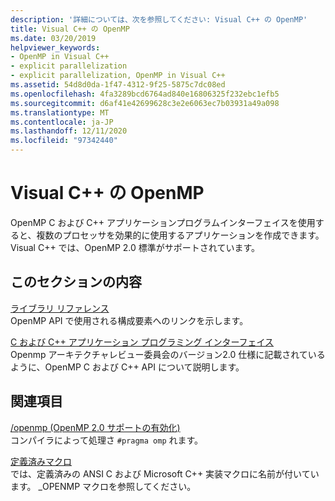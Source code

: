 ```yaml
---
description: '詳細については、次を参照してください: Visual C++ の OpenMP'
title: Visual C++ の OpenMP
ms.date: 03/20/2019
helpviewer_keywords:
- OpenMP in Visual C++
- explicit parallelization
- explicit parallelization, OpenMP in Visual C++
ms.assetid: 54d8d0da-1f47-4312-9f25-5875c7dc08ed
ms.openlocfilehash: 4fa3289bcd6764ad840e16806325f232ebc1efb5
ms.sourcegitcommit: d6af41e42699628c3e2e6063ec7b03931a49a098
ms.translationtype: MT
ms.contentlocale: ja-JP
ms.lasthandoff: 12/11/2020
ms.locfileid: "97342440"
---
```

# <a name="openmp-in-visual-c"></a>Visual C++ の OpenMP

OpenMP C および C++ アプリケーションプログラムインターフェイスを使用すると、複数のプロセッサを効果的に使用するアプリケーションを作成できます。 Visual C++ では、OpenMP 2.0 標準がサポートされています。

## <a name="in-this-section"></a>このセクションの内容

[ライブラリ リファレンス](../../parallel/openmp/reference/openmp-library-reference.md)<br/>
OpenMP API で使用される構成要素へのリンクを示します。

[C および C++ アプリケーション プログラミング インターフェイス](../../parallel/openmp/openmp-c-and-cpp-application-program-interface.md)<br/>
Openmp アーキテクチャレビュー委員会のバージョン2.0 仕様に記載されているように、OpenMP C および C++ API について説明します。

## <a name="related-sections"></a>関連項目

[/openmp (OpenMP 2.0 サポートの有効化)](../../build/reference/openmp-enable-openmp-2-0-support.md)<br/>
コンパイラによって処理さ `#pragma omp` れます。

[定義済みマクロ](../../preprocessor/predefined-macros.md)<br/>
では、定義済みの ANSI C および Microsoft C++ 実装マクロに名前が付いています。 _OPENMP マクロを参照してください。
